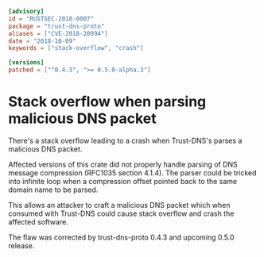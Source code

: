 ```toml
[advisory]
id = "RUSTSEC-2018-0007"
package = "trust-dns-proto"
aliases = ["CVE-2018-20994"]
date = "2018-10-09"
keywords = ["stack-overflow", "crash"]

[versions]
patched = ["^0.4.3", ">= 0.5.0-alpha.3"]
```

# Stack overflow when parsing malicious DNS packet

There's a stack overflow leading to a crash when Trust-DNS's parses a
malicious DNS packet.

Affected versions of this crate did not properly handle parsing of DNS message
compression (RFC1035 section 4.1.4). The parser could be tricked into infinite
loop when a compression offset pointed back to the same domain name to be
parsed.

This allows an attacker to craft a malicious DNS packet which when consumed
with Trust-DNS could cause stack overflow and crash the affected software.

The flaw was corrected by trust-dns-proto 0.4.3 and upcoming 0.5.0 release.
